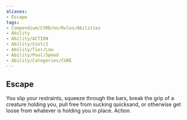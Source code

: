 ```yaml
---
aliases:
- Escape
tags:
- Compendium/CSRD/en/Rules/Abilities
- Ability
- Ability/ACTION
- Ability/Cost/2
- Ability/Tier/Low
- Ability/Pool/Speed
- Ability/Categories/CURE
---
```


  
## Escape  
You slip your restraints, squeeze through the bars, break the grip of a creature holding you, pull free from sucking quicksand, or otherwise get loose from whatever is holding you in place. Action. 